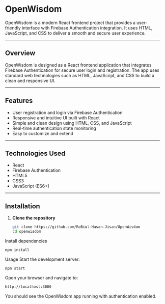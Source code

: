 # OpenWisdom

OpenWisdom is a modern React frontend project that provides a user-friendly interface with Firebase Authentication integration. It uses HTML, JavaScript, and CSS to deliver a smooth and secure user experience.

---



## Overview

OpenWisdom is designed as a React frontend application that integrates Firebase Authentication for secure user login and registration. The app uses standard web technologies such as HTML, JavaScript, and CSS to build a clean and responsive UI.

---

## Features

- User registration and login via Firebase Authentication  
- Responsive and intuitive UI built with React  
- Simple and clean design using HTML, CSS, and JavaScript  
- Real-time authentication state monitoring  
- Easy to customize and extend  

---

## Technologies Used

- React  
- Firebase Authentication  
- HTML5  
- CSS3  
- JavaScript (ES6+)  

---

## Installation

1. **Clone the repository**

   ```bash
   git clone https://github.com/RoBiul-Hasan-Jisan/OpenWisdom
   cd openwisdom
   ```
Install dependencies

```bash
npm install
```

Usage
Start the development server:
```bash
npm start
```
Open your browser and navigate to:
```bash
http://localhost:3000
```
You should see the OpenWisdom app running with authentication enabled.

